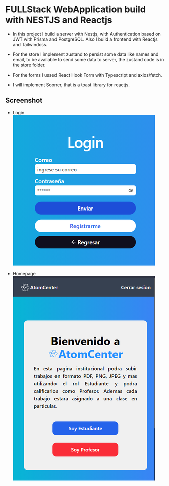# FULLStack WebApplication build with NESTJS and Reactjs
- In this project I build a server with Nestjs, with Authentication based on JWT with Prisma and PostgreSQL. Also I build a frontend with Reactjs and Tailwindcss.

- For the store I implement zustand to persist some data like names and email, to be available to send some data to server, the zustand code is in the store folder.

- For the forms I ussed React Hook Form with Typescript and axios/fetch.

- I will implement Sooner, that is a toast library for reactjs.

## Screenshot
- Login
![student_login](./project_views/std_login.png)

- Homepage
![Homepage](./project_views/home.png)
